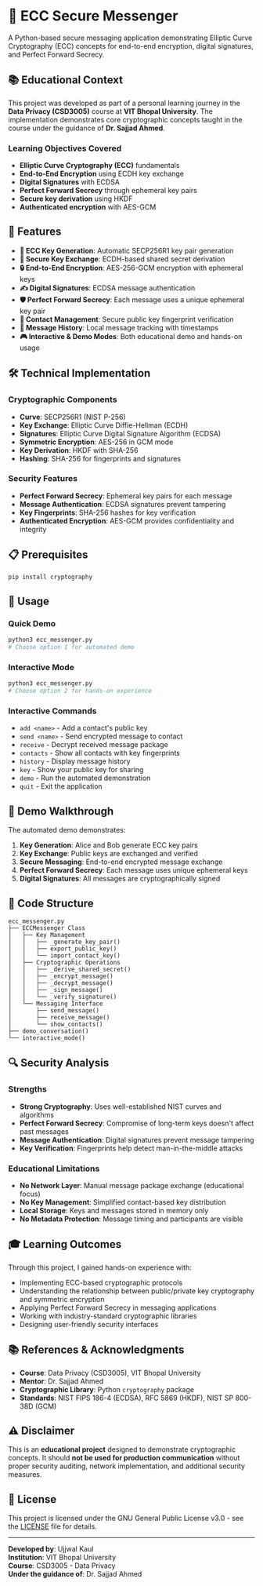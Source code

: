 # 🔐 ECC Secure Messenger

A Python-based secure messaging application demonstrating Elliptic Curve Cryptography (ECC) concepts for end-to-end encryption, digital signatures, and Perfect Forward Secrecy.

## 📚 Educational Context

This project was developed as part of a personal learning journey in the **Data Privacy (CSD3005)** course at **VIT Bhopal University**. The implementation demonstrates core cryptographic concepts taught in the course under the guidance of **Dr. Sajjad Ahmed**.

### Learning Objectives Covered
- **Elliptic Curve Cryptography (ECC)** fundamentals
- **End-to-End Encryption** using ECDH key exchange
- **Digital Signatures** with ECDSA
- **Perfect Forward Secrecy** through ephemeral key pairs
- **Secure key derivation** using HKDF
- **Authenticated encryption** with AES-GCM

## 🚀 Features

- **🔑 ECC Key Generation**: Automatic SECP256R1 key pair generation
- **🤝 Secure Key Exchange**: ECDH-based shared secret derivation
- **🔒 End-to-End Encryption**: AES-256-GCM encryption with ephemeral keys
- **✍️ Digital Signatures**: ECDSA message authentication
- **🛡️ Perfect Forward Secrecy**: Each message uses a unique ephemeral key pair
- **📱 Contact Management**: Secure public key fingerprint verification
- **💬 Message History**: Local message tracking with timestamps
- **🎮 Interactive & Demo Modes**: Both educational demo and hands-on usage

## 🛠️ Technical Implementation

### Cryptographic Components
- **Curve**: SECP256R1 (NIST P-256)
- **Key Exchange**: Elliptic Curve Diffie-Hellman (ECDH)
- **Signatures**: Elliptic Curve Digital Signature Algorithm (ECDSA)
- **Symmetric Encryption**: AES-256 in GCM mode
- **Key Derivation**: HKDF with SHA-256
- **Hashing**: SHA-256 for fingerprints and signatures

### Security Features
- **Perfect Forward Secrecy**: Ephemeral key pairs for each message
- **Message Authentication**: ECDSA signatures prevent tampering
- **Key Fingerprints**: SHA-256 hashes for key verification
- **Authenticated Encryption**: AES-GCM provides confidentiality and integrity

## 📋 Prerequisites

```bash
pip install cryptography
```

## 🎯 Usage

### Quick Demo
```bash
python3 ecc_messenger.py
# Choose option 1 for automated demo
```

### Interactive Mode
```bash
python3 ecc_messenger.py
# Choose option 2 for hands-on experience
```

### Interactive Commands
- `add <name>` - Add a contact's public key
- `send <name>` - Send encrypted message to contact
- `receive` - Decrypt received message package
- `contacts` - Show all contacts with key fingerprints
- `history` - Display message history
- `key` - Show your public key for sharing
- `demo` - Run the automated demonstration
- `quit` - Exit the application

## 🔬 Demo Walkthrough

The automated demo demonstrates:

1. **Key Generation**: Alice and Bob generate ECC key pairs
2. **Key Exchange**: Public keys are exchanged and verified
3. **Secure Messaging**: End-to-end encrypted message exchange
4. **Perfect Forward Secrecy**: Each message uses unique ephemeral keys
5. **Digital Signatures**: All messages are cryptographically signed

## 📖 Code Structure

```
ecc_messenger.py
├── ECCMessenger Class
│   ├── Key Management
│   │   ├── _generate_key_pair()
│   │   ├── export_public_key()
│   │   └── import_contact_key()
│   ├── Cryptographic Operations
│   │   ├── _derive_shared_secret()
│   │   ├── _encrypt_message()
│   │   ├── _decrypt_message()
│   │   ├── _sign_message()
│   │   └── _verify_signature()
│   └── Messaging Interface
│       ├── send_message()
│       ├── receive_message()
│       └── show_contacts()
├── demo_conversation()
└── interactive_mode()
```

## 🔍 Security Analysis

### Strengths
- **Strong Cryptography**: Uses well-established NIST curves and algorithms
- **Perfect Forward Secrecy**: Compromise of long-term keys doesn't affect past messages
- **Message Authentication**: Digital signatures prevent message tampering
- **Key Verification**: Fingerprints help detect man-in-the-middle attacks

### Educational Limitations
- **No Network Layer**: Manual message package exchange (educational focus)
- **No Key Management**: Simplified contact-based key distribution
- **Local Storage**: Keys and messages stored in memory only
- **No Metadata Protection**: Message timing and participants are visible

## 🎓 Learning Outcomes

Through this project, I gained hands-on experience with:
- Implementing ECC-based cryptographic protocols
- Understanding the relationship between public/private key cryptography and symmetric encryption
- Applying Perfect Forward Secrecy in messaging applications
- Working with industry-standard cryptographic libraries
- Designing user-friendly security interfaces

## 📚 References & Acknowledgments

- **Course**: Data Privacy (CSD3005), VIT Bhopal University
- **Mentor**: Dr. Sajjad Ahmed
- **Cryptographic Library**: Python `cryptography` package
- **Standards**: NIST FIPS 186-4 (ECDSA), RFC 5869 (HKDF), NIST SP 800-38D (GCM)

## ⚠️ Disclaimer

This is an **educational project** designed to demonstrate cryptographic concepts. It should **not be used for production communication** without proper security auditing, network implementation, and additional security measures.

## 📄 License

This project is licensed under the GNU General Public License v3.0 - see the [LICENSE](LICENSE) file for details.

---

**Developed by**: Ujjwal Kaul  
**Institution**: VIT Bhopal University  
**Course**: CSD3005 - Data Privacy   
**Under the guidance of**: Dr. Sajjad Ahmed
